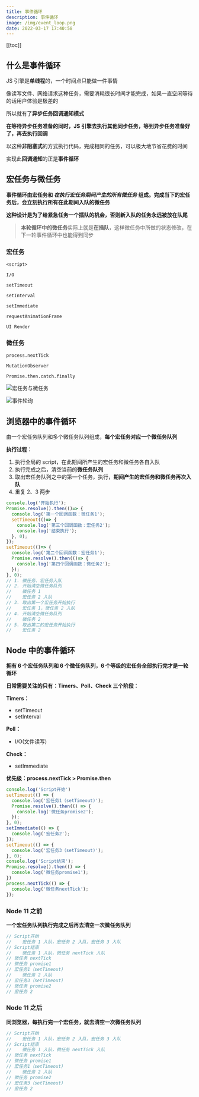```yaml
---
title: 事件循环
description: 事件循环
image: /img/event_loop.png
date: 2022-03-17 17:40:58
---
```


[[toc]]

## 什么是事件循环

JS 引擎是**单线程**的，一个时间点只能做一件事情

像读写文件、网络请求这种任务，需要消耗很长时间才能完成，如果一直空闲等待的话用户体验是极差的

所以就有了**异步任务回调通知模式**

**在等待异步任务准备的同时，JS 引擎去执行其他同步任务，等到异步任务准备好了，再去执行回调**

以这种**非阻塞式**的方式执行代码，完成相同的任务，可以极大地节省花费的时间

实现此**回调通知**的正是**事件循环**

## 宏任务与微任务

<n-alert class="my-4" type="info">**事件循环由宏任务和 *在执行宏任务期间产生的所有微任务* 组成。完成当下的宏任务后，会立刻执行所有在此期间入队的微任务**</n-alert>

**这种设计是为了给紧急任务一个插队的机会，否则新入队的任务永远被放在队尾**

> **本轮循环中的微任务**实际上就是**在插队**，这样微任务中所做的状态修改，在下一轮事件循环中也能得到同步

### 宏任务

`<script>`

`I/O`

`setTimeout`

`setInterval`

`setImmediate`

`requestAnimationFrame`

`UI Render`

### 微任务

`process.nextTick`

`MutationObserver`

`Promise.then.catch.finally`

![宏任务与微任务](/img/event_loop.png)

![事件轮询](/img/event_queue.png)

## 浏览器中的事件循环

由一个宏任务队列和多个微任务队列组成，**每个宏任务对应一个微任务队列**

**执行过程：**
1. 执行全局的 script，在此期间所产生的宏任务和微任务各自入队
2. 执行完成之后，清空当前的**微任务队列**
3. 取出宏任务队列之中的第一个任务，执行，**期间产生的宏任务和微任务再次入队**
4. 重复 2、3 两步

```js
console.log('开始执行');
Promise.resolve().then(()=> {
  console.log('第一个回调函数：微任务1');
  setTimeout(()=> {
    console.log('第三个回调函数：宏任务2');
    console.log('结束执行');
  }, 0);
});
setTimeout(()=> {
  console.log('第二个回调函数：宏任务1');
  Promise.resolve().then(()=> {
    console.log('第四个回调函数：微任务2');
  });
}, 0);
// 1. 微任务、宏任务入队
// 2. 开始清空微任务队列
//    微任务 1
//    宏任务 2 入队
// 3. 取出第一个宏任务开始执行
//    宏任务 1，微任务 2 入队
// 4. 开始清空微任务队列
//    微任务 2
// 5. 取出第二的宏任务开始执行
//    宏任务 2
```

## Node 中的事件循环

<n-alert class="my-4" type="info">**拥有 6 个宏任务队列和 6 个微任务队列，6 个等级的宏任务全部执行完才是一轮循环**</n-alert>

<n-image src="https://p3-juejin.byteimg.com/tos-cn-i-k3u1fbpfcp/f62a46a5a83e4cdba686754f43e85195~tplv-k3u1fbpfcp-zoom-in-crop-mark:1304:0:0:0.awebp" />

**日常需要关注的只有：Timers、Poll、Check 三个阶段：**

**Timers：**
- setTimeout
- setInterval

**Poll：**
- I/O(文件读写)

**Check：**
- setImmediate

<n-alert class="my-4" type="info">**优先级：process.nextTick > Promise.then**</n-alert>

```js
console.log('Script开始')
setTimeout(() => {
  console.log('宏任务1（setTimeout)');
  Promise.resolve().then(() => {
    console.log('微任务promise2');
  });
}, 0);
setImmediate(() => {
  console.log('宏任务2');
});
setTimeout(() => {
  console.log('宏任务3（setTimeout)');
}, 0);
console.log('Script结束');
Promise.resolve().then(() => {
  console.log('微任务promise1');
})
process.nextTick(() => {
  console.log('微任务nextTick');
});
```

### Node 11 之前

<n-alert class="my-4" type="warning">**一个宏任务队列执行完成之后再去清空一次微任务队列**</n-alert>

```js
// Script开始
//    宏任务 1 入队，宏任务 2 入队，宏任务 3 入队
// Script结束
//    微任务 1 入队，微任务 nextTick 入队
// 微任务 nextTick
// 微任务 promise1
// 宏任务1（setTimeout)
//    微任务 2 入队
// 宏任务3（setTimeout)
// 微任务 promise2
// 宏任务 2
```

### Node 11 之后

<n-alert class="my-4" type="warning">**同浏览器，每执行完一个宏任务，就去清空一次微任务队列**</n-alert>

```js
// Script开始
//    宏任务 1 入队，宏任务 2 入队，宏任务 3 入队
// Script结束
//    微任务 1 入队，微任务 nextTick 入队
// 微任务 nextTick
// 微任务 promise1
// 宏任务1（setTimeout)
//    微任务 2 入队
// 微任务 promise2
// 宏任务3（setTimeout)
// 宏任务 2
```